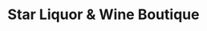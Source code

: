 ---
title: "Star Liquor & Wine Boutique"
url: /airdrie/star-liquor-und-wine-boutique/
shop: Spirituosen
---